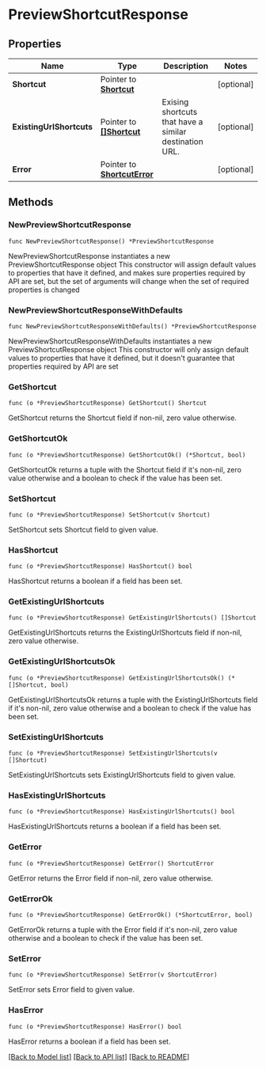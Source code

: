 # PreviewShortcutResponse

## Properties

Name | Type | Description | Notes
------------ | ------------- | ------------- | -------------
**Shortcut** | Pointer to [**Shortcut**](Shortcut.md) |  | [optional] 
**ExistingUrlShortcuts** | Pointer to [**[]Shortcut**](Shortcut.md) | Exising shortcuts that have a similar destination URL. | [optional] 
**Error** | Pointer to [**ShortcutError**](ShortcutError.md) |  | [optional] 

## Methods

### NewPreviewShortcutResponse

`func NewPreviewShortcutResponse() *PreviewShortcutResponse`

NewPreviewShortcutResponse instantiates a new PreviewShortcutResponse object
This constructor will assign default values to properties that have it defined,
and makes sure properties required by API are set, but the set of arguments
will change when the set of required properties is changed

### NewPreviewShortcutResponseWithDefaults

`func NewPreviewShortcutResponseWithDefaults() *PreviewShortcutResponse`

NewPreviewShortcutResponseWithDefaults instantiates a new PreviewShortcutResponse object
This constructor will only assign default values to properties that have it defined,
but it doesn't guarantee that properties required by API are set

### GetShortcut

`func (o *PreviewShortcutResponse) GetShortcut() Shortcut`

GetShortcut returns the Shortcut field if non-nil, zero value otherwise.

### GetShortcutOk

`func (o *PreviewShortcutResponse) GetShortcutOk() (*Shortcut, bool)`

GetShortcutOk returns a tuple with the Shortcut field if it's non-nil, zero value otherwise
and a boolean to check if the value has been set.

### SetShortcut

`func (o *PreviewShortcutResponse) SetShortcut(v Shortcut)`

SetShortcut sets Shortcut field to given value.

### HasShortcut

`func (o *PreviewShortcutResponse) HasShortcut() bool`

HasShortcut returns a boolean if a field has been set.

### GetExistingUrlShortcuts

`func (o *PreviewShortcutResponse) GetExistingUrlShortcuts() []Shortcut`

GetExistingUrlShortcuts returns the ExistingUrlShortcuts field if non-nil, zero value otherwise.

### GetExistingUrlShortcutsOk

`func (o *PreviewShortcutResponse) GetExistingUrlShortcutsOk() (*[]Shortcut, bool)`

GetExistingUrlShortcutsOk returns a tuple with the ExistingUrlShortcuts field if it's non-nil, zero value otherwise
and a boolean to check if the value has been set.

### SetExistingUrlShortcuts

`func (o *PreviewShortcutResponse) SetExistingUrlShortcuts(v []Shortcut)`

SetExistingUrlShortcuts sets ExistingUrlShortcuts field to given value.

### HasExistingUrlShortcuts

`func (o *PreviewShortcutResponse) HasExistingUrlShortcuts() bool`

HasExistingUrlShortcuts returns a boolean if a field has been set.

### GetError

`func (o *PreviewShortcutResponse) GetError() ShortcutError`

GetError returns the Error field if non-nil, zero value otherwise.

### GetErrorOk

`func (o *PreviewShortcutResponse) GetErrorOk() (*ShortcutError, bool)`

GetErrorOk returns a tuple with the Error field if it's non-nil, zero value otherwise
and a boolean to check if the value has been set.

### SetError

`func (o *PreviewShortcutResponse) SetError(v ShortcutError)`

SetError sets Error field to given value.

### HasError

`func (o *PreviewShortcutResponse) HasError() bool`

HasError returns a boolean if a field has been set.


[[Back to Model list]](../README.md#documentation-for-models) [[Back to API list]](../README.md#documentation-for-api-endpoints) [[Back to README]](../README.md)


